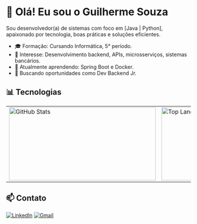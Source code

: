 # 👋 Olá! Eu sou o Guilherme Souza

Sou desenvolvedor(a) de sistemas com foco em [Java | Python], apaixonado por tecnologia, boas práticas e soluções eficientes.

- 🎓 Formação: Cursando Informática, 5° período.
- 💼 Interesse: Desenvolvimento backend, APIs, microsserviços, sistemas bancários.
- 🌱 Atualmente aprendendo: Spring Boot e Docker.
- 🚀 Buscando oportunidades como Dev Backend Jr.

## 📊 Tecnologias

<table>
  <tr>
    <td>
      <img
        alt="GitHub Stats"
        width="400"
        height="200"
        src="https://github-readme-stats.vercel.app/api?username=GuilhermeeDev&show_icons=true&theme=tokyonight&include_all_commits=true&locale=pt-br"
      />
    </td>
    <td>
      <img
        alt="Top Langs"
        width="400"
        height="200"
        src="https://github-readme-stats.vercel.app/api/top-langs/?username=GuilhermeeDev&theme=tokyonight&layout=compact&custom_title=Tecnologias&langs_count=5"
      />
    </td>
  </tr>
</table>


## 📫 Contato

[![LinkedIn](https://img.shields.io/badge/-LinkedIn-blue?style=flat&logo=linkedin)](https://linkedin.com/in/seuusuario)
[![Gmail](https://img.shields.io/badge/-Email-red?style=flat&logo=gmail)](mailto:seuemail@gmail.com)
